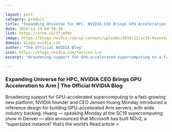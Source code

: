 ```yaml
---

layout: post
category: product
title: "Expanding Universe for HPC, NVIDIA CEO Brings GPU Acceleration to Arm"
date: 2019-11-19 00:50:30
link: https://vrhk.co/37jmP9V
image: https://blogs.nvidia.com/wp-content/uploads/2019/11/sc19-keynote-nvidia-jensen-huang2.jpg
domain: blogs.nvidia.com
author: "The Official NVIDIA Blog"
icon: https://blogs.nvidia.com/favicon.ico
excerpt: "Broadening support for GPU-accelerated supercomputing to a fast-growing new platform, NVIDIA founder and CEO Jensen Huang Monday introduced a reference design for building GPU-accelerated Arm servers, with wide industry backing. Huang — speaking Monday at the SC19 supercomputing show in Denver — also announced that Microsoft has built NDv2, a “supersized instance” that’s the world’s Read article &gt;"

---
```


### Expanding Universe for HPC, NVIDIA CEO Brings GPU Acceleration to Arm | The Official NVIDIA Blog

Broadening support for GPU-accelerated supercomputing to a fast-growing new platform, NVIDIA founder and CEO Jensen Huang Monday introduced a reference design for building GPU-accelerated Arm servers, with wide industry backing. Huang — speaking Monday at the SC19 supercomputing show in Denver — also announced that Microsoft has built NDv2, a “supersized instance” that’s the world’s Read article &gt;
